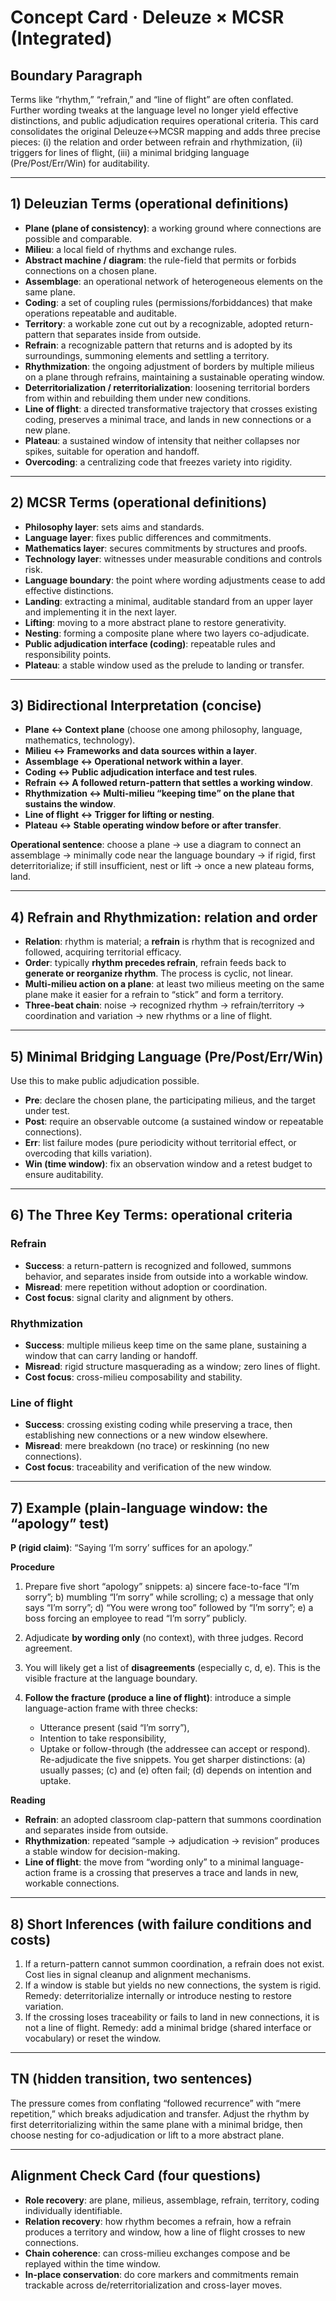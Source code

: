 # Concept Card · Deleuze × MCSR (Integrated)

## Boundary Paragraph

Terms like “rhythm,” “refrain,” and “line of flight” are often conflated. Further wording tweaks at the language level no longer yield effective distinctions, and public adjudication requires operational criteria. This card consolidates the original Deleuze↔MCSR mapping and adds three precise pieces: (i) the relation and order between refrain and rhythmization, (ii) triggers for lines of flight, (iii) a minimal bridging language (Pre/Post/Err/Win) for auditability.

---

## 1) Deleuzian Terms (operational definitions)

* **Plane (plane of consistency)**: a working ground where connections are possible and comparable.
* **Milieu**: a local field of rhythms and exchange rules.
* **Abstract machine / diagram**: the rule-field that permits or forbids connections on a chosen plane.
* **Assemblage**: an operational network of heterogeneous elements on the same plane.
* **Coding**: a set of coupling rules (permissions/forbiddances) that make operations repeatable and auditable.
* **Territory**: a workable zone cut out by a recognizable, adopted return-pattern that separates inside from outside.
* **Refrain**: a recognizable pattern that returns and is adopted by its surroundings, summoning elements and settling a territory.
* **Rhythmization**: the ongoing adjustment of borders by multiple milieus on a plane through refrains, maintaining a sustainable operating window.
* **Deterritorialization / reterritorialization**: loosening territorial borders from within and rebuilding them under new conditions.
* **Line of flight**: a directed transformative trajectory that crosses existing coding, preserves a minimal trace, and lands in new connections or a new plane.
* **Plateau**: a sustained window of intensity that neither collapses nor spikes, suitable for operation and handoff.
* **Overcoding**: a centralizing code that freezes variety into rigidity.

---

## 2) MCSR Terms (operational definitions)

* **Philosophy layer**: sets aims and standards.
* **Language layer**: fixes public differences and commitments.
* **Mathematics layer**: secures commitments by structures and proofs.
* **Technology layer**: witnesses under measurable conditions and controls risk.
* **Language boundary**: the point where wording adjustments cease to add effective distinctions.
* **Landing**: extracting a minimal, auditable standard from an upper layer and implementing it in the next layer.
* **Lifting**: moving to a more abstract plane to restore generativity.
* **Nesting**: forming a composite plane where two layers co-adjudicate.
* **Public adjudication interface (coding)**: repeatable rules and responsibility points.
* **Plateau**: a stable window used as the prelude to landing or transfer.

---

## 3) Bidirectional Interpretation (concise)

* **Plane ↔ Context plane** (choose one among philosophy, language, mathematics, technology).
* **Milieu ↔ Frameworks and data sources within a layer**.
* **Assemblage ↔ Operational network within a layer**.
* **Coding ↔ Public adjudication interface and test rules**.
* **Refrain ↔ A followed return-pattern that settles a working window**.
* **Rhythmization ↔ Multi-milieu “keeping time” on the plane that sustains the window**.
* **Line of flight ↔ Trigger for lifting or nesting**.
* **Plateau ↔ Stable operating window before or after transfer**.

**Operational sentence**: choose a plane → use a diagram to connect an assemblage → minimally code near the language boundary → if rigid, first deterritorialize; if still insufficient, nest or lift → once a new plateau forms, land.

---

## 4) Refrain and Rhythmization: relation and order

* **Relation**: rhythm is material; a **refrain** is rhythm that is recognized and followed, acquiring territorial efficacy.
* **Order**: typically **rhythm precedes refrain**, refrain feeds back to **generate or reorganize rhythm**. The process is cyclic, not linear.
* **Multi-milieu action on a plane**: at least two milieus meeting on the same plane make it easier for a refrain to “stick” and form a territory.
* **Three-beat chain**: noise → recognized rhythm → refrain/territory → coordination and variation → new rhythms or a line of flight.

---

## 5) Minimal Bridging Language (Pre/Post/Err/Win)

Use this to make public adjudication possible.

* **Pre**: declare the chosen plane, the participating milieus, and the target under test.
* **Post**: require an observable outcome (a sustained window or repeatable connections).
* **Err**: list failure modes (pure periodicity without territorial effect, or overcoding that kills variation).
* **Win (time window)**: fix an observation window and a retest budget to ensure auditability.

---

## 6) The Three Key Terms: operational criteria

### Refrain

* **Success**: a return-pattern is recognized and followed, summons behavior, and separates inside from outside into a workable window.
* **Misread**: mere repetition without adoption or coordination.
* **Cost focus**: signal clarity and alignment by others.

### Rhythmization

* **Success**: multiple milieus keep time on the same plane, sustaining a window that can carry landing or handoff.
* **Misread**: rigid structure masquerading as a window; zero lines of flight.
* **Cost focus**: cross-milieu composability and stability.

### Line of flight

* **Success**: crossing existing coding while preserving a trace, then establishing new connections or a new window elsewhere.
* **Misread**: mere breakdown (no trace) or reskinning (no new connections).
* **Cost focus**: traceability and verification of the new window.

---

## 7) Example (plain-language window: the “apology” test)

**P (rigid claim)**: “Saying ‘I’m sorry’ suffices for an apology.”

**Procedure**

1. Prepare five short “apology” snippets:
   a) sincere face-to-face “I’m sorry”;
   b) mumbling “I’m sorry” while scrolling;
   c) a message that only says “I’m sorry”;
   d) “You were wrong too” followed by “I’m sorry”;
   e) a boss forcing an employee to read “I’m sorry” publicly.
2. Adjudicate **by wording only** (no context), with three judges. Record agreement.
3. You will likely get a list of **disagreements** (especially c, d, e). This is the visible fracture at the language boundary.
4. **Follow the fracture (produce a line of flight)**: introduce a simple language-action frame with three checks:

   * Utterance present (said “I’m sorry”),
   * Intention to take responsibility,
   * Uptake or follow-through (the addressee can accept or respond).
     Re-adjudicate the five snippets. You get sharper distinctions: (a) usually passes; (c) and (e) often fail; (d) depends on intention and uptake.

**Reading**

* **Refrain**: an adopted classroom clap-pattern that summons coordination and separates inside from outside.
* **Rhythmization**: repeated “sample → adjudication → revision” produces a stable window for decision-making.
* **Line of flight**: the move from “wording only” to a minimal language-action frame is a crossing that preserves a trace and lands in new, workable connections.

---

## 8) Short Inferences (with failure conditions and costs)

1. If a return-pattern cannot summon coordination, a refrain does not exist. Cost lies in signal cleanup and alignment mechanisms.
2. If a window is stable but yields no new connections, the system is rigid. Remedy: deterritorialize internally or introduce nesting to restore variation.
3. If the crossing loses traceability or fails to land in new connections, it is not a line of flight. Remedy: add a minimal bridge (shared interface or vocabulary) or reset the window.

---

## TN (hidden transition, two sentences)

The pressure comes from conflating “followed recurrence” with “mere repetition,” which breaks adjudication and transfer. Adjust the rhythm by first deterritorializing within the same plane with a minimal bridge, then choose nesting for co-adjudication or lift to a more abstract plane.

---

## Alignment Check Card (four questions)

* **Role recovery**: are plane, milieus, assemblage, refrain, territory, coding individually identifiable.
* **Relation recovery**: how rhythm becomes a refrain, how a refrain produces a territory and window, how a line of flight crosses to new connections.
* **Chain coherence**: can cross-milieu exchanges compose and be replayed within the time window.
* **In-place conservation**: do core markers and commitments remain trackable across de/reterritorialization and cross-layer moves.

